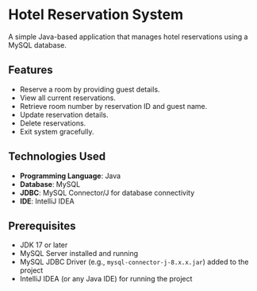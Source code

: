 # Hotel Reservation System

A simple Java-based application that manages hotel reservations using a MySQL database.

## Features
- Reserve a room by providing guest details.
- View all current reservations.
- Retrieve room number by reservation ID and guest name.
- Update reservation details.
- Delete reservations.
- Exit system gracefully.

## Technologies Used
- **Programming Language**: Java
- **Database**: MySQL
- **JDBC**: MySQL Connector/J for database connectivity
- **IDE**: IntelliJ IDEA

## Prerequisites
- JDK 17 or later
- MySQL Server installed and running
- MySQL JDBC Driver (e.g., `mysql-connector-j-8.x.x.jar`) added to the project
- IntelliJ IDEA (or any Java IDE) for running the project


